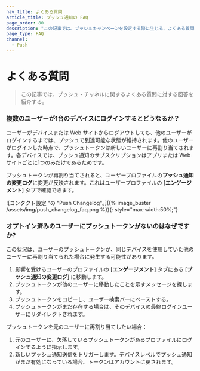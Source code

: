 ```yaml
---
nav_title: よくある質問
article_title: プッシュ通知の FAQ
page_order: 80
description: "この記事では、プッシュキャンペーンを設定する際に生じる、よくある質問を取り上げる。"
page_type: FAQ
channel:
  - Push
---
```


# よくある質問

> この記事では、プッシュ・チャネルに関するよくある質問に対する回答を紹介する。

### 複数のユーザーが1台のデバイスにログインするとどうなるか？

ユーザーがデバイスまたは Web サイトからログアウトしても、他のユーザーがログインするまでは、プッシュで到達可能な状態が維持されます。他のユーザーがログインした時点で、プッシュトークンは新しいユーザーに再割り当てされます。各デバイスでは、プッシュ通知のサブスクリプションはアプリまたは Web サイトごとに1つのみだけであるためです。

プッシュトークンが再割り当てされると、ユーザープロファイルの**プッシュ通知の変更ログ**に変更が反映されます。これはユーザープロファイルの [**エンゲージメント**] タブで確認できます。

\![コンタクト設定 "の "Push Changelog"。]({% image_buster /assets/img/push_changelog_faq.png %}){: style="max-width:50%;"}

### オプトイン済みのユーザーにプッシュトークンがないのはなぜですか?

この状況は、ユーザーのプッシュトークンが、同じデバイスを使用していた他のユーザーに再割り当てられた場合に発生する可能性があります。

1. 影響を受けるユーザーのプロファイルの [**エンゲージメント**] タブにある [**プッシュ通知の変更ログ**] に移動します。
2. プッシュトークンが他のユーザーに移動したことを示すメッセージを探します。
3. プッシュトークンをコピーし、ユーザー検索バーにペーストする。 
4. プッシュトークンがまだ存在する場合は、そのデバイスの最終ログインユーザーにリダイレクトされます。

プッシュトークンを元のユーザーに再割り当てしたい場合：

1. 元のユーザーに、欠落しているプッシュトークンがあるプロファイルにログインするように指示します。
2. 新しいプッシュ通知送信をトリガーします。デバイスレベルでプッシュ通知がまだ有効になっている場合、トークンはアカウントに戻されます。

